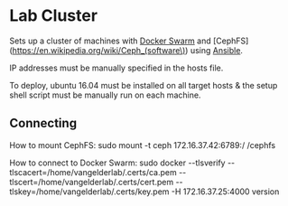 # Lab Cluster

Sets up a cluster of machines with [Docker Swarm](https://www.docker.com/products/docker-swarm) and [CephFS](https://en.wikipedia.org/wiki/Ceph_(software\)) using [Ansible](http://docs.ansible.com/ansible/index.html).

IP addresses must be manually specified in the hosts file.

To deploy, ubuntu 16.04 must be installed on all target hosts & the setup shell script must be manually run on each machine.

## Connecting
How to mount CephFS:
sudo mount -t ceph 172.16.37.42:6789:/ /cephfs

How to connect to Docker Swarm:
sudo docker --tlsverify --tlscacert=/home/vangelderlab/.certs/ca.pem --tlscert=/home/vangelderlab/.certs/cert.pem --tlskey=/home/vangelderlab/.certs/key.pem -H 172.16.37.25:4000 version

